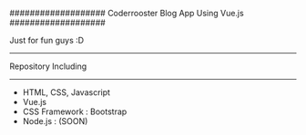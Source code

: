 ###################
Coderrooster Blog App Using Vue.js 
###################

Just for fun guys :D

*******************
Repository Including
*******************

- HTML, CSS, Javascript
- Vue.js
- CSS Framework : Bootstrap
- Node.js : (SOON)